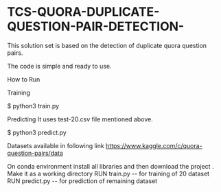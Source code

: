 # TCS-QUORA-DUPLICATE-QUESTION-PAIR-DETECTION-
This solution set is based on the detection of duplicate quora question pairs.

The code is simple and ready to use.

How to Run

Training

$ python3 train.py

Predicting
It uses test-20.csv file mentioned above.

$ python3 predict.py

Datasets available in following link
https://www.kaggle.com/c/quora-question-pairs/data

On conda environment install all libraries and then download the project .
Make it as a working directory 
RUN 
train.py -- for training of 20 dataset 
RUN
predict.py -- for prediction of remaining dataset
